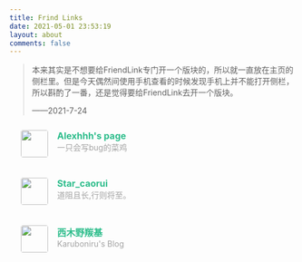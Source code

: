 ```yaml
---
title: Frind Links
date: 2021-05-01 23:53:19
layout: about
comments: false
---
```


> 本来其实是不想要给FriendLink专门开一个版块的，所以就一直放在主页的侧栏里。但是今天偶然间使用手机查看的时候发现手机上并不能打开侧栏，所以斟酌了一番，还是觉得要给FriendLink去开一个版块。
>
> ——2021-7-24

<div class="post-body">
   <div id="links">
      <style>
         .links-content{
         margin-top:1rem;
         }
         .link-navigation::after {
         content: " ";
         display: block;
         clear: both;
         }
         .card {
         width: 100%;
         font-size: 1rem;
         padding: 10px 20px;
         border-radius: 4px;
         transition-duration: 0.15s;
         margin-bottom: 1rem;
         display:flex;
         }
         .card:nth-child(odd) {
         float: left;
         }
/*         .card:nth-child(even) {
         float: right;
         }*/
         .card:hover {
         transform: scale(1.1);
         box-shadow: 0 2px 6px 0 rgba(0, 0, 0, 0.12), 0 0 6px 0 rgba(0, 0, 0, 0.04);
         }
         .card a {
         border:none;
         }
         .card .ava {
         width: 3rem!important;
         height: 3rem!important;
         margin:0!important;
         margin-right: 1em!important;
         border-radius:4px;
         }
         .card .card-header {
         font-style: italic;
         overflow: hidden;
         width: 100%;
         }
         .card .card-header a {
         font-style: normal;
         color: #2bbc8a;
         font-weight: bold;
         text-decoration: none;
         }
         .card .card-header a:hover {
         color: #d480aa;
         text-decoration: none;
         }
         .card .card-header .info {
         font-style:normal;
         color:#a3a3a3;
         font-size:14px;
         min-width: 0;
         overflow: hidden;
         white-space: nowrap;
         }
      </style>
      <div class="links-content">
         <div class="link-navigation">
            <div class="card">
               <img class="ava" src="http://alex.coal.pub/images/avatars/alexhhh.jpg" />
               <div class="card-header">
                  <div>
                     <a href="https://alex.coal.pub/links/">Alexhhh's page</a>
                  </div>
                  <div class="info">一只会写bug的菜鸡</div>
               </div>
            </div>
            <div class="card">
               <img class="ava" src="http://alex.coal.pub/images/avatars/Star_caorui.jpg" />
               <div class="card-header">
                  <div>
                     <a href="https://web-worker.cn/">Star_caorui</a>
                  </div>
                  <div class="info">道阻且长,行则将至。</div>
               </div>
            </div>
            <div class="card">
               <img class="ava" src="https://cdn.jsdelivr.net/gh/karuboniru/blog_ci@master/source/img/favicon.webp" />
               <div class="card-header">
                  <div>
                     <a href="https://yanqiyu.info">西木野羰基</a>
                  </div>
                  <div class="info">Karuboniru's Blog</div>
               </div>
            </div>
         </div>
      </div>
   </div>
</div>
